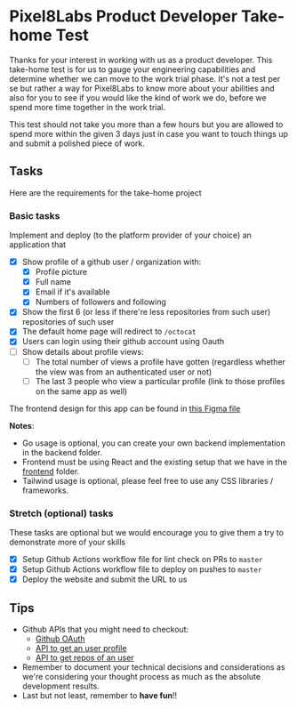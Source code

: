 # Pixel8Labs Product Developer Take-home Test

Thanks for your interest in working with us as a product developer.
This take-home test is for us to gauge your engineering capabilities and determine whether we can move to the work trial phase. It's not a test per se but rather a way for Pixel8Labs to know more about your abilities and also for you to see if you would like the kind of work we do, before we spend more time together in the work trial.

This test should not take you more than a few hours but you are allowed to spend more within the given 3 days just in case you want to touch things up and submit a polished piece of work.

## Tasks

Here are the requirements for the take-home project

### Basic tasks

Implement and deploy (to the platform provider of your choice) an application that

- [x] Show profile of a github user / organization with:
  - [x] Profile picture
  - [x] Full name
  - [x] Email if it's available
  - [x] Numbers of followers and following
- [x] Show the first 6 (or less if there're less repositories from such user) repositories of such user
- [x] The default home page will redirect to `/octocat`
- [x] Users can login using their github account using Oauth
- [ ] Show details about profile views:
  - [ ] The total number of views a profile have gotten (regardless whether the view was from an authenticated user or not)
  - [ ] The last 3 people who view a particular profile (link to those profiles on the same app as well)

The frontend design for this app can be found in [this Figma file](https://www.figma.com/file/fLiLQfjSF6X7pEfHli2Lwh/Fullstack-Engineer-Test-Case?type=design&node-id=0%3A1&mode=design&t=RfULQB2MF956TxTT-1)

**Notes**:

- Go usage is optional, you can create your own backend implementation in the backend folder.
- Frontend must be using React and the existing setup that we have in the [frontend](./frontend/) folder.
- Tailwind usage is optional, please feel free to use any CSS libraries / frameworks.

### Stretch (optional) tasks

These tasks are optional but we would encourage you to give them a try to demonstrate more of your skills

- [x] Setup Github Actions workflow file for lint check on PRs to `master`
- [x] Setup Github Actions workflow file to deploy on pushes to `master`
- [x] Deploy the website and submit the URL to us

## Tips

- Github APIs that you might need to checkout:
  - [Github OAuth](https://docs.github.com/en/apps/oauth-apps/building-oauth-apps/authorizing-oauth-apps)
  - [API to get an user profile](https://docs.github.com/en/free-pro-team@latest/rest/users/users?apiVersion=2022-11-28#get-a-user)
  - [API to get repos of an user](https://docs.github.com/en/free-pro-team@latest/rest/repos/repos?apiVersion=2022-11-28#list-repositories-for-a-user)
- Remember to document your technical decisions and considerations as we're considering your thought process as much as the absolute development results.
- Last but not least, remember to **have fun**!!
